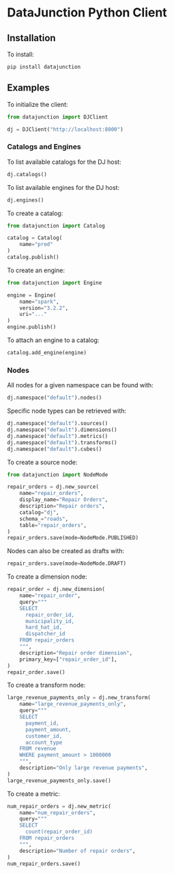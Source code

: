 # DataJunction Python Client

## Installation
To install:
```
pip install datajunction
```

## Examples

To initialize the client:

```python
from datajunction import DJClient

dj = DJClient("http://localhost:8000")
```

### Catalogs and Engines

To list available catalogs for the DJ host:
```python
dj.catalogs()
```

To list available engines for the DJ host:
```python
dj.engines()
```

To create a catalog:

```python
from datajunction import Catalog

catalog = Catalog(
    name="prod"
)
catalog.publish()
```

To create an engine:

```python
from datajunction import Engine

engine = Engine(
    name="spark",
    version="3.2.2",
    uri="..."
)
engine.publish()
```

To attach an engine to a catalog:
```python
catalog.add_engine(engine)
```

### Nodes

All nodes for a given namespace can be found with:
```python
dj.namespace("default").nodes()
```

Specific node types can be retrieved with:
```python
dj.namespace("default").sources()
dj.namespace("default").dimensions()
dj.namespace("default").metrics()
dj.namespace("default").transforms()
dj.namespace("default").cubes()
```

To create a source node:

```python
from datajunction import NodeMode

repair_orders = dj.new_source(
    name="repair_orders",
    display_name="Repair Orders",
    description="Repair orders",
    catalog="dj",
    schema_="roads",
    table="repair_orders",
)
repair_orders.save(mode=NodeMode.PUBLISHED)
```

Nodes can also be created as drafts with:
```python
repair_orders.save(mode=NodeMode.DRAFT)
```

To create a dimension node:
```python
repair_order = dj.new_dimension(
    name="repair_order",
    query="""
    SELECT
      repair_order_id,
      municipality_id,
      hard_hat_id,
      dispatcher_id
    FROM repair_orders
    """,
    description="Repair order dimension",
    primary_key=["repair_order_id"],
)
repair_order.save()
```

To create a transform node:
```python
large_revenue_payments_only = dj.new_transform(
    name="large_revenue_payments_only",
    query="""
    SELECT
      payment_id,
      payment_amount,
      customer_id,
      account_type
    FROM revenue
    WHERE payment_amount > 1000000
    """,
    description="Only large revenue payments",
)
large_revenue_payments_only.save()
```

To create a metric:
```python
num_repair_orders = dj.new_metric(
    name="num_repair_orders",
    query="""
    SELECT
      count(repair_order_id)
    FROM repair_orders
    """,
    description="Number of repair orders",
)
num_repair_orders.save()
```
